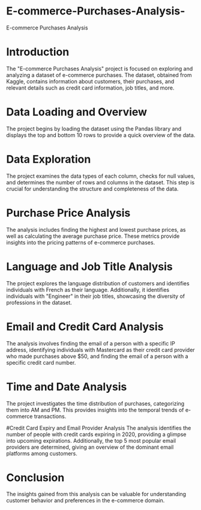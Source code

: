 # E-commerce-Purchases-Analysis-
E-commerce Purchases Analysis

# Introduction
The "E-commerce Purchases Analysis" project is focused on exploring and analyzing a dataset of e-commerce purchases. The dataset, obtained from Kaggle, contains information about customers, their purchases, and relevant details such as credit card information, job titles, and more.

# Data Loading and Overview
The project begins by loading the dataset using the Pandas library and displays the top and bottom 10 rows to provide a quick overview of the data.

# Data Exploration
The project examines the data types of each column, checks for null values, and determines the number of rows and columns in the dataset. This step is crucial for understanding the structure and completeness of the data.

# Purchase Price Analysis
The analysis includes finding the highest and lowest purchase prices, as well as calculating the average purchase price. These metrics provide insights into the pricing patterns of e-commerce purchases.

# Language and Job Title Analysis
The project explores the language distribution of customers and identifies individuals with French as their language. Additionally, it identifies individuals with "Engineer" in their job titles, showcasing the diversity of professions in the dataset.

# Email and Credit Card Analysis
The analysis involves finding the email of a person with a specific IP address, identifying individuals with Mastercard as their credit card provider who made purchases above $50, and finding the email of a person with a specific credit card number.

# Time and Date Analysis
The project investigates the time distribution of purchases, categorizing them into AM and PM. This provides insights into the temporal trends of e-commerce transactions.

#Credit Card Expiry and Email Provider Analysis
The analysis identifies the number of people with credit cards expiring in 2020, providing a glimpse into upcoming expirations. Additionally, the top 5 most popular email providers are determined, giving an overview of the dominant email platforms among customers.

# Conclusion
The insights gained from this analysis can be valuable for understanding customer behavior and preferences in the e-commerce domain.
